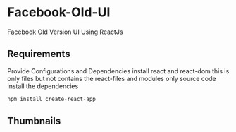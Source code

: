 # Facebook-Old-UI
Facebook Old Version UI Using ReactJs 

## Requirements
Provide Configurations and Dependencies
install react and react-dom 
this is only files but not contains the react-files and modules
only source code install the dependencies 
```javascript
npm install create-react-app
```

## Thumbnails

